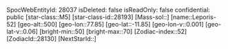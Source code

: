 ﻿---
location: [-11.85,77.85,500]
type: Station
tags:
- astro/Star

---
SpocWebEntityId: 28037
isDeleted: false
isReadOnly: false
confidential: public
[star-class::M5]
[star-class-id::28193]
[Mass-sol::]
[name::Leporis-52]
[geo-alt::500]
[geo-lon::77.85]
[geo-lat::-11.85]
[geo-lon-v::0.001]
[geo-lat-v::0.06]
[bright-min::50]
[bright-max::70]
[Zodiac-index::52]
[ZodiacId::28130]
[NextStarId::]

